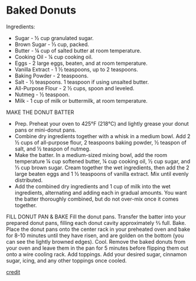# Baked Donuts

Ingredients:

- Sugar - ½ cup granulated sugar.
- Brown Sugar - ⅓ cup, packed.
- Butter - ¼ cup of salted butter at room temperature.
- Cooking Oil - ¼ cup cooking oil.
- Eggs - 2 large eggs, beaten, and at room temperature.
- Vanilla Extract - 1 ½ teaspoons, up to 2 teaspoons.
- Baking Powder - 2 teaspoons.
- Salt - ½ teaspoons. 1 teaspoon if using unsalted butter.
- All-Purpose Flour - 2 ½ cups, spoon and leveled.
- Nutmeg - ½ teaspoon.
- Milk - 1 cup of milk or buttermilk, at room temperature.

MAKE THE DONUT BATTER

- Prep. Preheat your oven to 425°F (218°C) and lightly grease your donut pans or mini-donut pans.
- Combine dry ingredients together with a whisk in a medium bowl. Add 2 ½ cups of all-purpose flour, 2 teaspoons baking powder, ½ teaspon of salt, and ½ teaspon of nutmeg.
- Make the batter. In a medium-sized mixing bowl, add the room temperature ¼ cup softened butter, ¼ cup cooking oil, ½ cup sugar, and ⅓ cup brown sugar. Cream together the wet ingredients, then add the 2 large beaten eggs and 1 ½ teaspoons of vanilla extract. Mix until evenly distributed.
- Add the combined dry ingredients and 1 cup of milk into the wet ingredients, alternating and adding each in gradual amounts. You want the batter thoroughly combined, but do not over-mix once it comes together.

FILL DONUT PAN & BAKE
Fill the donut pans. Transfer the batter into your prepared donut pans, filling each donut cavity approximately ⅔ full.
Bake. Place the donut pans onto the center rack in your preheated oven and bake for 8-10 minutes until they have risen, and are golden on the bottom (you can see the lightly browned edges).
Cool. Remove the baked donuts from your oven and leave them in the pan for 5 minutes before flipping them out onto a wire cooling rack.
Add toppings. Add your desired sugar, cinnamon sugar, icing, and any other toppings once cooled.

[credit](https://bakeitwithlove.com/baked-donuts/)
